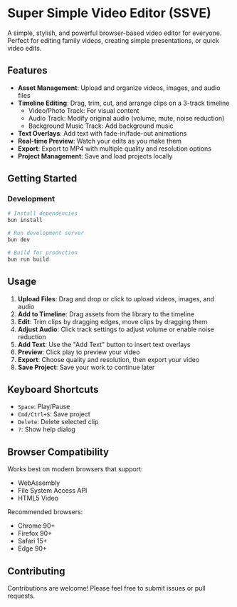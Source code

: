 # Super Simple Video Editor (SSVE)

A simple, stylish, and powerful browser-based video editor for everyone. Perfect for editing family videos, creating simple presentations, or quick video edits.

## Features

- **Asset Management**: Upload and organize videos, images, and audio files
- **Timeline Editing**: Drag, trim, cut, and arrange clips on a 3-track timeline
  - Video/Photo Track: For visual content
  - Audio Track: Modify original audio (volume, mute, noise reduction)
  - Background Music Track: Add background music
- **Text Overlays**: Add text with fade-in/fade-out animations
- **Real-time Preview**: Watch your edits as you make them
- **Export**: Export to MP4 with multiple quality and resolution options
- **Project Management**: Save and load projects locally

## Getting Started

### Development

```bash
# Install dependencies
bun install

# Run development server
bun dev

# Build for production
bun run build
```

## Usage

1. **Upload Files**: Drag and drop or click to upload videos, images, and audio
2. **Add to Timeline**: Drag assets from the library to the timeline
3. **Edit**: Trim clips by dragging edges, move clips by dragging them
4. **Adjust Audio**: Click track settings to adjust volume or enable noise reduction
5. **Add Text**: Use the "Add Text" button to insert text overlays
6. **Preview**: Click play to preview your video
7. **Export**: Choose quality and resolution, then export your video
8. **Save Project**: Save your work to continue later

## Keyboard Shortcuts

- `Space`: Play/Pause
- `Cmd/Ctrl+S`: Save project
- `Delete`: Delete selected clip
- `?`: Show help dialog

## Browser Compatibility

Works best on modern browsers that support:
- WebAssembly
- File System Access API
- HTML5 Video

Recommended browsers:
- Chrome 90+
- Firefox 90+
- Safari 15+
- Edge 90+

## Contributing

Contributions are welcome! Please feel free to submit issues or pull requests.

